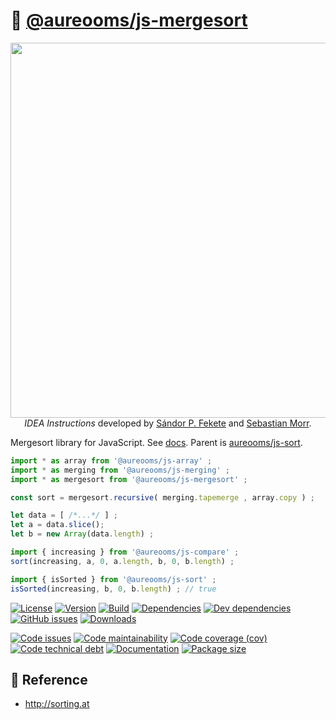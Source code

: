 :dragon: [@aureooms/js-mergesort](http://aureooms.github.io/js-mergesort)
==

<p align="center">
<a href="https://idea-instructions.com/merge-sort">
<img src="https://idea-instructions.com/merge-sort.png" width="600"/>
</a><br/>
<i>IDEA Instructions</i>
developed by
<a href="https://www.ibr.cs.tu-bs.de/users/fekete">Sándor P. Fekete</a>
and
<a href="https://morr.cc">Sebastian Morr</a>.
</p>

Mergesort library for JavaScript.
See [docs](https://aureooms.github.io/js-mergesort/index.html).
Parent is [aureooms/js-sort](https://github.com/aureooms/js-sort).

```js
import * as array from '@aureooms/js-array' ;
import * as merging from '@aureooms/js-merging' ;
import * as mergesort from '@aureooms/js-mergesort' ;

const sort = mergesort.recursive( merging.tapemerge , array.copy ) ;

let data = [ /*...*/ ] ;
let a = data.slice();
let b = new Array(data.length) ;

import { increasing } from '@aureooms/js-compare' ;
sort(increasing, a, 0, a.length, b, 0, b.length) ;

import { isSorted } from '@aureooms/js-sort' ;
isSorted(increasing, b, 0, b.length) ; // true
```

[![License](https://img.shields.io/github/license/aureooms/js-mergesort.svg)](https://raw.githubusercontent.com/aureooms/js-mergesort/main/LICENSE)
[![Version](https://img.shields.io/npm/v/@aureooms/js-mergesort.svg)](https://www.npmjs.org/package/@aureooms/js-mergesort)
[![Build](https://img.shields.io/travis/aureooms/js-mergesort/main.svg)](https://travis-ci.org/aureooms/js-mergesort/branches)
[![Dependencies](https://img.shields.io/david/aureooms/js-mergesort.svg)](https://david-dm.org/aureooms/js-mergesort)
[![Dev dependencies](https://img.shields.io/david/dev/aureooms/js-mergesort.svg)](https://david-dm.org/aureooms/js-mergesort?type=dev)
[![GitHub issues](https://img.shields.io/github/issues/aureooms/js-mergesort.svg)](https://github.com/aureooms/js-mergesort/issues)
[![Downloads](https://img.shields.io/npm/dm/@aureooms/js-mergesort.svg)](https://www.npmjs.org/package/@aureooms/js-mergesort)

[![Code issues](https://img.shields.io/codeclimate/issues/aureooms/js-mergesort.svg)](https://codeclimate.com/github/aureooms/js-mergesort/issues)
[![Code maintainability](https://img.shields.io/codeclimate/maintainability/aureooms/js-mergesort.svg)](https://codeclimate.com/github/aureooms/js-mergesort/trends/churn)
[![Code coverage (cov)](https://img.shields.io/codecov/c/gh/aureooms/js-mergesort/main.svg)](https://codecov.io/gh/aureooms/js-mergesort)
[![Code technical debt](https://img.shields.io/codeclimate/tech-debt/aureooms/js-mergesort.svg)](https://codeclimate.com/github/aureooms/js-mergesort/trends/technical_debt)
[![Documentation](http://aureooms.github.io/js-mergesort//badge.svg)](http://aureooms.github.io/js-mergesort//source.html)
[![Package size](https://img.shields.io/bundlephobia/minzip/@aureooms/js-mergesort)](https://bundlephobia.com/result?p=@aureooms/js-mergesort)

## :scroll: Reference

  - http://sorting.at
